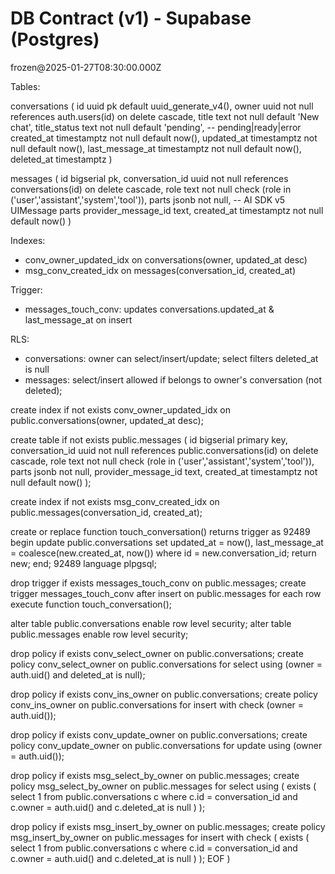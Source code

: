 # DB Contract (v1) - Supabase (Postgres)
frozen@2025-01-27T08:30:00.000Z

Tables:

conversations (
  id uuid pk default uuid_generate_v4(),
  owner uuid not null references auth.users(id) on delete cascade,
  title text not null default \'New chat\',
  title_status text not null default \'pending\', -- pending|ready|error
  created_at timestamptz not null default now(),
  updated_at timestamptz not null default now(),
  last_message_at timestamptz not null default now(),
  deleted_at timestamptz
)

messages (
  id bigserial pk,
  conversation_id uuid not null references conversations(id) on delete cascade,
  role text not null check (role in (\'user\',\'assistant\',\'system\',\'tool\')),
  parts jsonb not null,             -- AI SDK v5 UIMessage parts
  provider_message_id text,
  created_at timestamptz not null default now()
)

Indexes:
- conv_owner_updated_idx on conversations(owner, updated_at desc)
- msg_conv_created_idx on messages(conversation_id, created_at)

Trigger:
- messages_touch_conv: updates conversations.updated_at & last_message_at on insert

RLS:
- conversations: owner can select/insert/update; select filters deleted_at is null
- messages: select/insert allowed if belongs to owner's conversation (not deleted);

create index if not exists conv_owner_updated_idx on public.conversations(owner, updated_at desc);

create table if not exists public.messages (
  id bigserial primary key,
  conversation_id uuid not null references public.conversations(id) on delete cascade,
  role text not null check (role in (\'user\',\'assistant\',\'system\',\'tool\')),
  parts jsonb not null,
  provider_message_id text,
  created_at timestamptz not null default now()
);

create index if not exists msg_conv_created_idx on public.messages(conversation_id, created_at);

create or replace function touch_conversation() returns trigger as 92489
begin
  update public.conversations
  set updated_at = now(),
      last_message_at = coalesce(new.created_at, now())
  where id = new.conversation_id;
  return new;
end; 92489 language plpgsql;

drop trigger if exists messages_touch_conv on public.messages;
create trigger messages_touch_conv after insert on public.messages
for each row execute function touch_conversation();

alter table public.conversations enable row level security;
alter table public.messages enable row level security;

drop policy if exists conv_select_owner on public.conversations;
create policy conv_select_owner
on public.conversations for select
using (owner = auth.uid() and deleted_at is null);

drop policy if exists conv_ins_owner on public.conversations;
create policy conv_ins_owner
on public.conversations for insert
with check (owner = auth.uid());

drop policy if exists conv_update_owner on public.conversations;
create policy conv_update_owner
on public.conversations for update
using (owner = auth.uid());

drop policy if exists msg_select_by_owner on public.messages;
create policy msg_select_by_owner
on public.messages for select
using (
  exists (
    select 1 from public.conversations c
    where c.id = conversation_id and c.owner = auth.uid() and c.deleted_at is null
  )
);

drop policy if exists msg_insert_by_owner on public.messages;
create policy msg_insert_by_owner
on public.messages for insert
with check (
  exists (
    select 1 from public.conversations c
    where c.id = conversation_id and c.owner = auth.uid() and c.deleted_at is null
  )
);
EOF
)